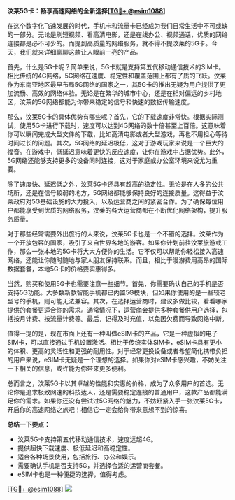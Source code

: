 **汶莱5G卡：畅享高速网络的全新选择[[TG💪+ @esim1088](https://t.me/s/esim1088)]**

在这个数字化飞速发展的时代，手机卡和流量卡已经成为我们日常生活中不可或缺的一部分。无论是刷短视频、看高清电影，还是在线办公、视频通话，优质的网络连接都是必不可少的。而提到高质量的网络服务，就不得不提汶莱的5G卡。今天，我们就来详细聊聊这款让人眼前一亮的产品。

首先，什么是5G卡呢？简单来说，5G卡就是支持第五代移动通信技术的SIM卡。相比传统的4G网络，5G网络在速度、稳定性和覆盖范围上都有了质的飞跃。汶莱作为东南亚地区最早布局5G网络的国家之一，其5G卡的推出无疑为用户提供了更加流畅、高效的网络体验。无论是在繁华的城市中心，还是在相对偏远的乡村地区，汶莱的5G网络都能为你带来稳定的信号和快速的数据传输速度。

那么，汶莱5G卡的具体优势有哪些呢？首先，它的下载速度非常快。根据实际测试，使用5G卡进行下载时，速度可以达到4G网络的数十倍甚至上百倍。这意味着你可以瞬间完成大型文件的下载，比如高清电影或者大型游戏，再也不用担心等待时间过长的问题。其次，5G网络的延迟极低，这对于游戏玩家来说是一个巨大的福音。在游戏中，低延迟意味着更快的反应速度，让你在游戏中占据优势。此外，5G网络还能够支持更多的设备同时连接，这对于家庭或办公室环境来说尤为重要。

除了速度快、延迟低之外，汶莱5G卡还具有超高的稳定性。无论是在人多的公共场所，还是在信号较弱的地方，5G网络都能够保持良好的连接质量。这得益于汶莱政府对5G基础设施的大力投入，以及运营商之间的紧密合作。为了确保每位用户都能享受到优质的网络服务，汶莱的各大运营商都在不断优化网络架构，提升服务质量。

对于那些经常需要外出旅行的人来说，汶莱5G卡也是一个不错的选择。汶莱作为一个开放包容的国家，吸引了来自世界各地的游客。如果你计划前往汶莱旅游或工作，那么一张本地的5G卡将大大方便你的生活。它不仅可以帮助你轻松接入高速网络，还能让你随时随地与家人朋友保持联系。而且，相比于漫游费用高昂的国际数据套餐，本地5G卡的价格要实惠得多。

当然，购买和使用5G卡也需要注意一些细节。首先，你需要确认自己的手机是否支持5G功能。大多数新款智能手机都已内置5G模块，但如果你使用的是一些较老型号的手机，则可能无法兼容。其次，在选择运营商时，建议多做比较，看看哪家提供的套餐更适合你的需求。通常情况下，运营商会提供多种套餐供用户选择，包括按月计费、按流量计费等。最后，记得及时充值，以免因欠费而导致网络中断。

值得一提的是，现在市面上还有一种叫做eSIM卡的产品，它是一种虚拟的电子SIM卡，可以直接通过手机设置激活。相比于传统实体SIM卡，eSIM卡具有更小的体积、更高的灵活性和更强的耐用性。对于经常更换设备或者希望简化携带负担的用户来说，eSIM卡无疑是一个理想的选择。如果你对eSIM卡感兴趣，不妨关注一下相关的信息，或许能为你带来更多便利。

总而言之，汶莱5G卡以其卓越的性能和实惠的价格，成为了众多用户的首选。无论你是追求极致网速的科技达人，还是需要稳定连接的普通用户，这款产品都能满足你的需求。如果你还没有尝试过5G网络的魅力，不妨赶紧入手一张汶莱5G卡，开启你的高速网络之旅吧！相信它一定会给你带来意想不到的惊喜。

**总结一下要点：**
- 汶莱5G卡支持第五代移动通信技术，速度远超4G。
- 提供超快下载速度、极低延迟和高稳定性。
- 适合各种场景使用，包括旅行、办公和娱乐。
- 需要确认手机是否支持5G，并选择合适的运营商套餐。
- eSIM卡也是一种便捷的选择，值得考虑。

[[TG💪+ @esim1088](https://t.me/s/esim1088)] ![](https://i.postimg.cc/4NQfJmqS/Snipaste-2025-05-13-00-14-12.png)